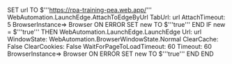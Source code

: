 SET url TO $'''https://rpa-training-pea.web.app/'''
WebAutomation.LaunchEdge.AttachToEdgeByUrl TabUrl: url AttachTimeout: 5 BrowserInstance=> Browser
ON ERROR
    SET new TO $'''true'''
END
IF new = $'''true''' THEN
    WebAutomation.LaunchEdge.LaunchEdge Url: url WindowState: WebAutomation.BrowserWindowState.Normal ClearCache: False ClearCookies: False WaitForPageToLoadTimeout: 60 Timeout: 60 BrowserInstance=> Browser
    ON ERROR
        SET new TO $'''true'''
    END
END